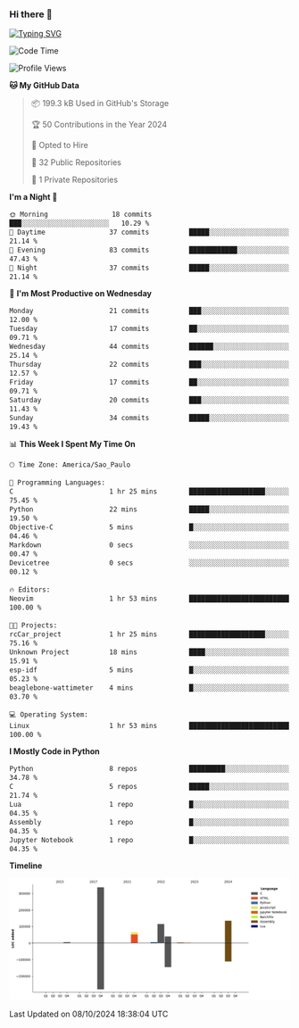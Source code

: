 ### Hi there 👋

<a href="https://git.io/typing-svg"><img src="https://readme-typing-svg.herokuapp.com?font=Fira+Code&duration=2000&pause=100&center=true&vCenter=true&multiline=true&width=720&height=175&lines=Gui's+are+a+lie%2C+they+are+just+front-ends+to+the+shell.;Through+the+shell%2C+I+gain+sudo.;Through+sudo%2C+I+gain+power.;Through+power%2C+I+gain+root.;Through+root%2C+my+chains+are+broken.;uid%3D0+shall+free+me...." alt="Typing SVG" /></a>


<!--START_SECTION:waka-->
![Code Time](http://img.shields.io/badge/Code%20Time-1%2C005%20hrs%2028%20mins-blue)

![Profile Views](http://img.shields.io/badge/Profile%20Views-1-blue)

**🐱 My GitHub Data** 

> 📦 199.3 kB Used in GitHub's Storage 
 > 
> 🏆 50 Contributions in the Year 2024
 > 
> 💼 Opted to Hire
 > 
> 📜 32 Public Repositories 
 > 
> 🔑 1 Private Repositories 
 > 
**I'm a Night 🦉** 

```text
🌞 Morning                18 commits          ███░░░░░░░░░░░░░░░░░░░░░░   10.29 % 
🌆 Daytime                37 commits          █████░░░░░░░░░░░░░░░░░░░░   21.14 % 
🌃 Evening                83 commits          ████████████░░░░░░░░░░░░░   47.43 % 
🌙 Night                  37 commits          █████░░░░░░░░░░░░░░░░░░░░   21.14 % 
```
📅 **I'm Most Productive on Wednesday** 

```text
Monday                   21 commits          ███░░░░░░░░░░░░░░░░░░░░░░   12.00 % 
Tuesday                  17 commits          ██░░░░░░░░░░░░░░░░░░░░░░░   09.71 % 
Wednesday                44 commits          ██████░░░░░░░░░░░░░░░░░░░   25.14 % 
Thursday                 22 commits          ███░░░░░░░░░░░░░░░░░░░░░░   12.57 % 
Friday                   17 commits          ██░░░░░░░░░░░░░░░░░░░░░░░   09.71 % 
Saturday                 20 commits          ███░░░░░░░░░░░░░░░░░░░░░░   11.43 % 
Sunday                   34 commits          █████░░░░░░░░░░░░░░░░░░░░   19.43 % 
```


📊 **This Week I Spent My Time On** 

```text
🕑︎ Time Zone: America/Sao_Paulo

💬 Programming Languages: 
C                        1 hr 25 mins        ███████████████████░░░░░░   75.45 % 
Python                   22 mins             █████░░░░░░░░░░░░░░░░░░░░   19.50 % 
Objective-C              5 mins              █░░░░░░░░░░░░░░░░░░░░░░░░   04.46 % 
Markdown                 0 secs              ░░░░░░░░░░░░░░░░░░░░░░░░░   00.47 % 
Devicetree               0 secs              ░░░░░░░░░░░░░░░░░░░░░░░░░   00.12 % 

🔥 Editors: 
Neovim                   1 hr 53 mins        █████████████████████████   100.00 % 

🐱‍💻 Projects: 
rcCar_project            1 hr 25 mins        ███████████████████░░░░░░   75.16 % 
Unknown Project          18 mins             ████░░░░░░░░░░░░░░░░░░░░░   15.91 % 
esp-idf                  5 mins              █░░░░░░░░░░░░░░░░░░░░░░░░   05.23 % 
beaglebone-wattimeter    4 mins              █░░░░░░░░░░░░░░░░░░░░░░░░   03.70 % 

💻 Operating System: 
Linux                    1 hr 53 mins        █████████████████████████   100.00 % 
```

**I Mostly Code in Python** 

```text
Python                   8 repos             █████████░░░░░░░░░░░░░░░░   34.78 % 
C                        5 repos             █████░░░░░░░░░░░░░░░░░░░░   21.74 % 
Lua                      1 repo              █░░░░░░░░░░░░░░░░░░░░░░░░   04.35 % 
Assembly                 1 repo              █░░░░░░░░░░░░░░░░░░░░░░░░   04.35 % 
Jupyter Notebook         1 repo              █░░░░░░░░░░░░░░░░░░░░░░░░   04.35 % 
```



**Timeline**

![Lines of Code chart](https://raw.githubusercontent.com/Gedankenn/Gedankenn/main/assets/bar_graph.png)


 Last Updated on 08/10/2024 18:38:04 UTC
<!--END_SECTION:waka-->

